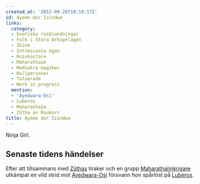 ```yaml
---
created_at: '2012-09-26T18:10:17Z'
id: Ayeme dor Izindwa
links:
  category:
  - Exotiska rasblandningar
  - Folk i Stora Arkipelagen
  - Ikine
  - Intressanta ögon
  - Knivkastare
  - Maharathaïm
  - Mediokra magiker
  - Rollpersoner
  - Tatuerade
  - Work in progress
  mention:
  - 'Ayedwara-Osi'
  - Luberos
  - Maharathaïm
  - Zûtha av Raukorr
title: Ayeme dor Izindwa
---
```


Ninja Girl.

Senaste tidens händelser
------------------------

Efter att tillsammans med [Zûthas] tiraker och en grupp [Maharathaïmkrigare] utkämpat en vild strid
mot [Ayedwara-Osi] försvann hon spårlöst på [Luberos].

  [Zûthas]: Zûtha_av_Raukorr
  [Maharathaïmkrigare]: Maharathaïm
  [Ayedwara-Osi]: Ayedwara-Osi
  [Luberos]: Luberos
